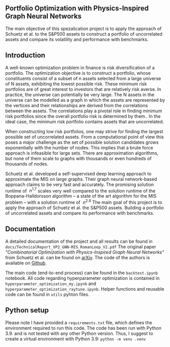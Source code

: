 ## Portfolio Optimization with Physics-Inspired Graph Neural Networks

The main objective of this spezalication project is to apply the approach of Schuetz et al. to the S&P500 assets to construct a portfolio of uncorrelated assets and compare its volatility and performance with benchmarks.

## Introduction

A well-known optimization problem in finance is risk diversification of a portfolio. The optimization objective is to construct a portfolio, whose constituents consist of a subset of n assets selected from a large universe of N assets, exhibiting the lowest possible risk. These minimum risk portfolios are of great interest to investors that are relatively risk averse. In practice, the universe can  potentially be very large. The N assets in the universe can be modelled as a graph in which the assets are represented by the vertices and their relationships are derived from the correlations between the assets. The correlations play a pivotal role in finding minimum risk portfolios since the overall portfolio risk is determined by them.. In the ideal case, the minimum risk portfolio contains assets that are uncorrelated.

When constructing low risk portfolios, one may strive for finding the largest possible set of uncorrelated assets. From a computational point of view this poses a major challenge as the set of possible solution candidates grows exponentially with the number of nodes. This implies that a brute force approach is infeasible for large sets. There are approximation algorithms, but none of them scale to graphs with thousands or even hundreds of thousands of nodes. 

Schuetz et al. developed a self-supervised deep learning approach to approximate the MIS on large graphs. Their graph neural network-based approach claims to be very fast and accurately. The promising solution runtime of $~n^{1.7}$ scales very well compared to the solution runtime of the Boppana-Halldorsson algorithm – a state of the art algorithm for the MIS problem – with a solution runtime of $~n^{2.9}$
The main goal of this project is to apply the approach of Schuetz et al. the S&P500 assets. Building a portfolio of uncorrelated assets and compare its performance with benchmarks.

## Documentation 
A detailed documentation of the project and all results can be found in `docs/TechnicalReport_VP2_GNN-MIS_RomanLoop_V2.pdf`
The original paper *"Combinatorial Optimization with Physics-Inspired Graph Neural Networks"* from Schuetz et al. can be found on [arXiv](https://arxiv.org/pdf/2107.01188.pdf). 
The code of the authors is available on [Github](https://github.com/amazon-science/co-with-gnns-example).

The main code (end-to-end process) can be found in the `backtest.ipynb` notebook. All code regarding hyperparameter optimization is contained in `hyperparameter_optimization_my.ipynb` and `hyperparameter_optimization_raytune.ipynb`. Helper functions and reusable code can be found in `utils` pyhton files.

## Python setup
Please note I have provided a `requirements.txt` file, which defines the environment required to run this code. The code has been run with Python 3.9. and is not tested with any other Python version. Thus, I suggest to create a virtual environment with Python 3.9:
```python -m venv .venv```
